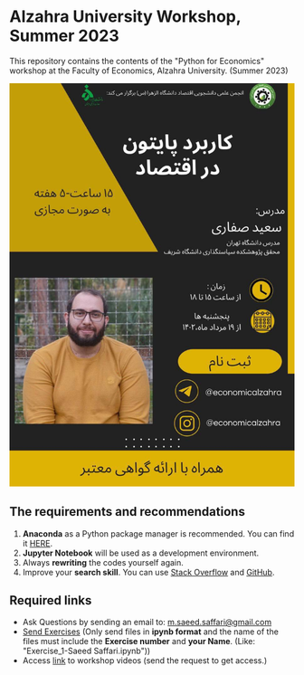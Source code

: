 # Alzahra University Workshop, Summer 2023
This repository contains the contents of the "Python for Economics" workshop at the Faculty of Economics, Alzahra University. (Summer 2023)

<img src = "https://github.com/saeed-saffari/Intro_Py_for_Econ_workshop_Alzahra_Sum2023/blob/main/Poster001.jpeg?raw=true?raw=true" width="550" >

## The requirements and recommendations

1. **Anaconda** as a Python package manager is recommended. You can find it [HERE](https://www.anaconda.com/products/individual).
2. **Jupyter Notebook** will be used as a development environment.
3. Always **rewriting** the codes yourself again.
4. Improve your **search skill**. You can use [Stack Overflow](https://stackoverflow.com/) and [GitHub](https://github.com/).
 
## Required links
-  Ask Questions by sending an email to:  m.saeed.saffari@gmail.com
- [Send Exercises](https://docs.google.com/forms/d/e/1FAIpQLSfWzgx_x9chTzbObPIhWT-I_CMTvqsgn62TKqEqjWVZGW1pNQ/viewform?usp=sf_link) (Only send files in **ipynb format** and the name of the files must include the **Exercise number** and **your Name**. (Like: "Exercise_1-Saeed Saffari.ipynb"))
- Access [link]() to workshop videos (send the request to get access.)

